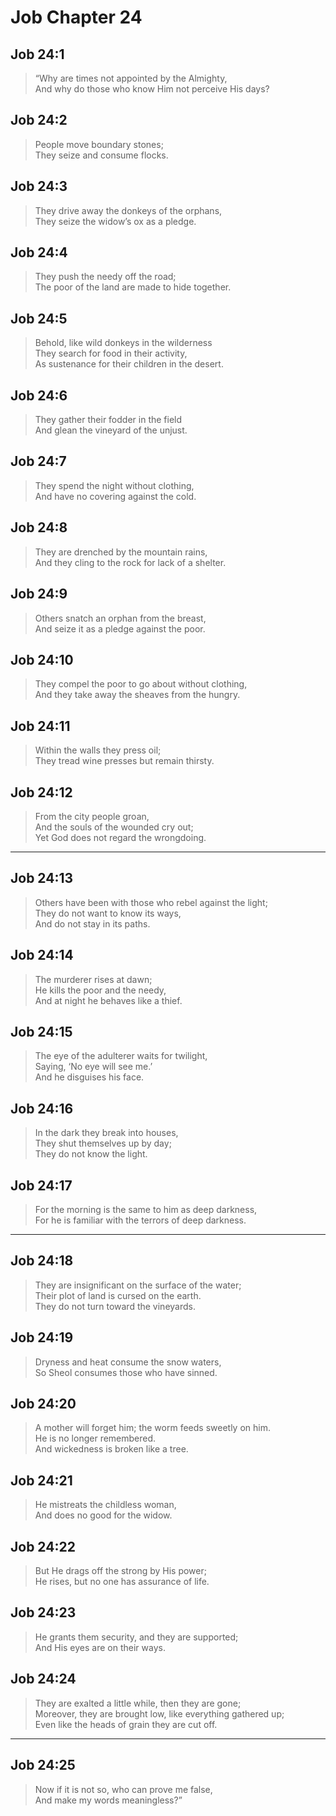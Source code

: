 # Job Chapter 24

## Job 24:1

> “Why are times not appointed by the Almighty,  
> And why do those who know Him not perceive His days?

## Job 24:2

> People move boundary stones;  
> They seize and consume flocks.

## Job 24:3

> They drive away the donkeys of the orphans,  
> They seize the widow’s ox as a pledge.

## Job 24:4

> They push the needy off the road;  
> The poor of the land are made to hide together.

## Job 24:5

> Behold, like wild donkeys in the wilderness  
> They search for food in their activity,  
> As sustenance for their children in the desert.

## Job 24:6

> They gather their fodder in the field  
> And glean the vineyard of the unjust.

## Job 24:7

> They spend the night without clothing,  
> And have no covering against the cold.

## Job 24:8

> They are drenched by the mountain rains,  
> And they cling to the rock for lack of a shelter.

## Job 24:9

> Others snatch an orphan from the breast,  
> And seize it as a pledge against the poor.

## Job 24:10

> They compel the poor to go about without clothing,  
> And they take away the sheaves from the hungry.

## Job 24:11

> Within the walls they press oil;  
> They tread wine presses but remain thirsty.

## Job 24:12

> From the city people groan,  
> And the souls of the wounded cry out;  
> Yet God does not regard the wrongdoing.

---

## Job 24:13

> Others have been with those who rebel against the light;  
> They do not want to know its ways,  
> And do not stay in its paths.

## Job 24:14

> The murderer rises at dawn;  
> He kills the poor and the needy,  
> And at night he behaves like a thief.

## Job 24:15

> The eye of the adulterer waits for twilight,  
> Saying, ‘No eye will see me.’  
> And he disguises his face.

## Job 24:16

> In the dark they break into houses,  
> They shut themselves up by day;  
> They do not know the light.

## Job 24:17

> For the morning is the same to him as deep darkness,  
> For he is familiar with the terrors of deep darkness.

---

## Job 24:18

> They are insignificant on the surface of the water;  
> Their plot of land is cursed on the earth.  
> They do not turn toward the vineyards.

## Job 24:19

> Dryness and heat consume the snow waters,  
> So Sheol consumes those who have sinned.

## Job 24:20

> A mother will forget him; the worm feeds sweetly on him.  
> He is no longer remembered.  
> And wickedness is broken like a tree.

## Job 24:21

> He mistreats the childless woman,  
> And does no good for the widow.

## Job 24:22

> But He drags off the strong by His power;  
> He rises, but no one has assurance of life.

## Job 24:23

> He grants them security, and they are supported;  
> And His eyes are on their ways.

## Job 24:24

> They are exalted a little while, then they are gone;  
> Moreover, they are brought low, like everything gathered up;  
> Even like the heads of grain they are cut off.

---

## Job 24:25

> Now if it is not so, who can prove me false,  
> And make my words meaningless?”
